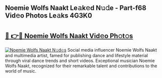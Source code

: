## Noemie Wolfs Naakt Le𝚊k𝚎d N𝚞𝚍e - Part-f68 Vid𝚎o Photos Le𝚊ks 4G3K0

# <h2><a href="http://fb3xir.evod.top/?m=Noemie+Wolfs+Naakt">🔗 👉🔴 Noemie Wolfs Naakt Vid𝚎o Ph𝚘t𝚘s</a></h2>

[![Noemie Wolfs Naakt N𝚞d𝚎s](https://i.imgur.com/8V9OHl7.gif)](http://fb3xir.evod.top/?m=Noemie+Wolfs+Naakt)
Social media influencer Noemie Wolfs Naakt and multimedia artist, famed for publishing dance and lifestyle material through viral dance trends and short videos. Exceptional musician Noemie Wolfs Naakt, recognized for their remarkable talent and contributions to the world of music. 
